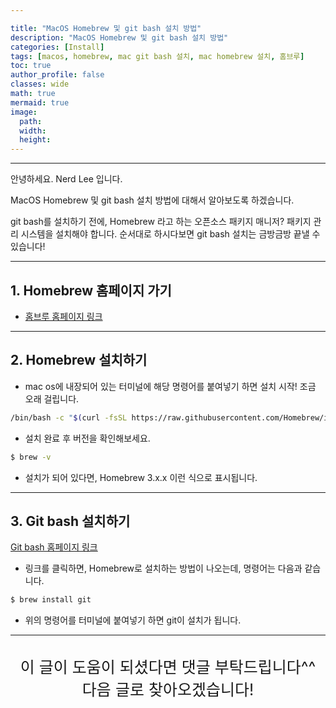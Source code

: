 ```yaml
---

title: "MacOS Homebrew 및 git bash 설치 방법"
description: "MacOS Homebrew 및 git bash 설치 방법"
categories: [Install]
tags: [macos, homebrew, mac git bash 설치, mac homebrew 설치, 홈브루]
toc: true
author_profile: false
classes: wide
math: true
mermaid: true
image:
  path: 
  width: 
  height:
---
```


---

안녕하세요. Nerd Lee 입니다.

MacOS Homebrew 및 git bash 설치 방법에 대해서 알아보도록 하겠습니다.

git bash를 설치하기 전에, Homebrew 라고 하는 오픈소스 패키지 매니저?
패키지 관리 시스템을 설치해야 합니다.
순서대로 하시다보면 git bash 설치는 금방금방 끝낼 수 있습니다!


---
## 1. Homebrew 홈페이지 가기
- [홈브루 홈페이지 링크](https://brew.sh/index_ko)


---

## 2. Homebrew 설치하기

- mac os에 내장되어 있는 터미널에 해당 명령어를 붙여넣기 하면 설치 시작! 조금 오래 걸립니다.

```bash
/bin/bash -c "$(curl -fsSL https://raw.githubusercontent.com/Homebrew/install/HEAD/install.sh)"
```

- 설치 완료 후 버전을 확인해보세요.

```bash
$ brew -v
```

- 설치가 되어 있다면, Homebrew 3.x.x 이런 식으로 표시됩니다.

---

## 3. Git bash 설치하기
[Git bash 홈페이지 링크](https://git-scm.com/download/mac)

- 링크를 클릭하면, Homebrew로 설치하는 방법이 나오는데, 명령어는 다음과 같습니다.

```bash
$ brew install git
```

- 위의 명령어를 터미널에 붙여넣기 하면 git이 설치가 됩니다.

---

<br>

<div style="font-size:25px; text-align:center">
이 글이 도움이 되셨다면 댓글 부탁드립니다^^<br>
다음 글로 찾아오겠습니다!

</div>
